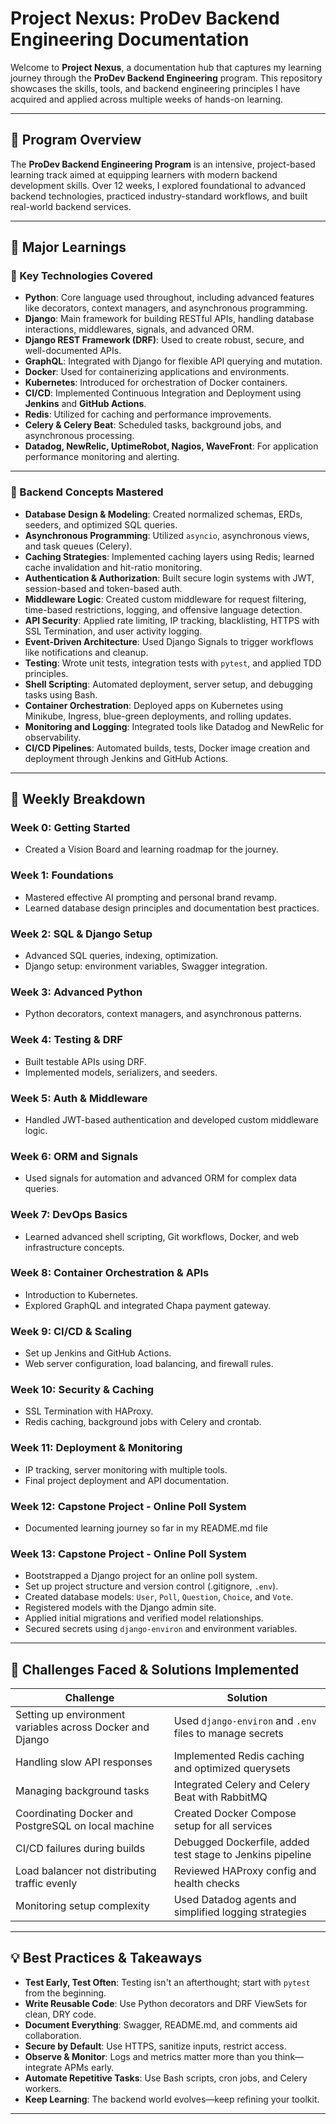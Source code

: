 # Project Nexus: ProDev Backend Engineering Documentation

Welcome to **Project Nexus**, a documentation hub that captures my learning journey through the **ProDev Backend Engineering** program. This repository showcases the skills, tools, and backend engineering principles I have acquired and applied across multiple weeks of hands-on learning.

---

## 🚀 Program Overview

The **ProDev Backend Engineering Program** is an intensive, project-based learning track aimed at equipping learners with modern backend development skills. Over 12 weeks, I explored foundational to advanced backend technologies, practiced industry-standard workflows, and built real-world backend services.

---

## 🧠 Major Learnings

### 🔧 Key Technologies Covered

- **Python**: Core language used throughout, including advanced features like decorators, context managers, and asynchronous programming.
- **Django**: Main framework for building RESTful APIs, handling database interactions, middlewares, signals, and advanced ORM.
- **Django REST Framework (DRF)**: Used to create robust, secure, and well-documented APIs.
- **GraphQL**: Integrated with Django for flexible API querying and mutation.
- **Docker**: Used for containerizing applications and environments.
- **Kubernetes**: Introduced for orchestration of Docker containers.
- **CI/CD**: Implemented Continuous Integration and Deployment using **Jenkins** and **GitHub Actions**.
- **Redis**: Utilized for caching and performance improvements.
- **Celery & Celery Beat**: Scheduled tasks, background jobs, and asynchronous processing.
- **Datadog, NewRelic, UptimeRobot, Nagios, WaveFront**: For application performance monitoring and alerting.

---

### 🧱 Backend Concepts Mastered

- **Database Design & Modeling**: Created normalized schemas, ERDs, seeders, and optimized SQL queries.
- **Asynchronous Programming**: Utilized `asyncio`, asynchronous views, and task queues (Celery).
- **Caching Strategies**: Implemented caching layers using Redis; learned cache invalidation and hit-ratio monitoring.
- **Authentication & Authorization**: Built secure login systems with JWT, session-based and token-based auth.
- **Middleware Logic**: Created custom middleware for request filtering, time-based restrictions, logging, and offensive language detection.
- **API Security**: Applied rate limiting, IP tracking, blacklisting, HTTPS with SSL Termination, and user activity logging.
- **Event-Driven Architecture**: Used Django Signals to trigger workflows like notifications and cleanup.
- **Testing**: Wrote unit tests, integration tests with `pytest`, and applied TDD principles.
- **Shell Scripting**: Automated deployment, server setup, and debugging tasks using Bash.
- **Container Orchestration**: Deployed apps on Kubernetes using Minikube, Ingress, blue-green deployments, and rolling updates.
- **Monitoring and Logging**: Integrated tools like Datadog and NewRelic for observability.
- **CI/CD Pipelines**: Automated builds, tests, Docker image creation and deployment through Jenkins and GitHub Actions.

---

## 🔄 Weekly Breakdown

### Week 0: Getting Started
- Created a Vision Board and learning roadmap for the journey.

### Week 1: Foundations
- Mastered effective AI prompting and personal brand revamp.
- Learned database design principles and documentation best practices.

### Week 2: SQL & Django Setup
- Advanced SQL queries, indexing, optimization.
- Django setup: environment variables, Swagger integration.

### Week 3: Advanced Python
- Python decorators, context managers, and asynchronous patterns.

### Week 4: Testing & DRF
- Built testable APIs using DRF.
- Implemented models, serializers, and seeders.

### Week 5: Auth & Middleware
- Handled JWT-based authentication and developed custom middleware logic.

### Week 6: ORM and Signals
- Used signals for automation and advanced ORM for complex data queries.

### Week 7: DevOps Basics
- Learned advanced shell scripting, Git workflows, Docker, and web infrastructure concepts.

### Week 8: Container Orchestration & APIs
- Introduction to Kubernetes.
- Explored GraphQL and integrated Chapa payment gateway.

### Week 9: CI/CD & Scaling
- Set up Jenkins and GitHub Actions.
- Web server configuration, load balancing, and firewall rules.

### Week 10: Security & Caching
- SSL Termination with HAProxy.
- Redis caching, background jobs with Celery and crontab.

### Week 11: Deployment & Monitoring
- IP tracking, server monitoring with multiple tools.
- Final project deployment and API documentation.

### Week 12: Capstone Project - Online Poll System
- Documented learning journey so far in my README.md file

### Week 13: Capstone Project - Online Poll System
- Bootstrapped a Django project for an online poll system.
- Set up project structure and version control (.gitignore, `.env`).
- Created database models: `User`, `Poll`, `Question`, `Choice`, and `Vote`.
- Registered models with the Django admin site.
- Applied initial migrations and verified model relationships.
- Secured secrets using `django-environ` and environment variables.

---

## 🧩 Challenges Faced & Solutions Implemented

| Challenge | Solution |
|----------|----------|
| Setting up environment variables across Docker and Django | Used `django-environ` and `.env` files to manage secrets |
| Handling slow API responses | Implemented Redis caching and optimized querysets |
| Managing background tasks | Integrated Celery and Celery Beat with RabbitMQ |
| Coordinating Docker and PostgreSQL on local machine | Created Docker Compose setup for all services |
| CI/CD failures during builds | Debugged Dockerfile, added test stage to Jenkins pipeline |
| Load balancer not distributing traffic evenly | Reviewed HAProxy config and health checks |
| Monitoring setup complexity | Used Datadog agents and simplified logging strategies |

---

## 💡 Best Practices & Takeaways

- **Test Early, Test Often**: Testing isn't an afterthought; start with `pytest` from the beginning.
- **Write Reusable Code**: Use Python decorators and DRF ViewSets for clean, DRY code.
- **Document Everything**: Swagger, README.md, and comments aid collaboration.
- **Secure by Default**: Use HTTPS, sanitize inputs, restrict access.
- **Observe & Monitor**: Logs and metrics matter more than you think—integrate APMs early.
- **Automate Repetitive Tasks**: Use Bash scripts, cron jobs, and Celery workers.
- **Keep Learning**: The backend world evolves—keep refining your toolkit.

---

